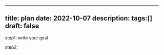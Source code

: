   
---
title: plan
date: 2022-10-07
description:
tags:[]
draft: false
---


step1: write your goal

step2: 